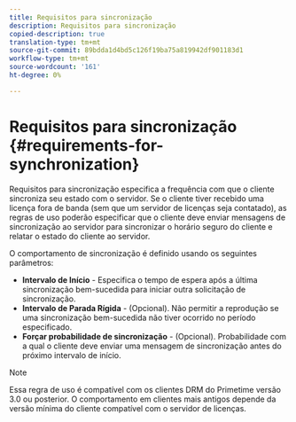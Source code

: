 ```yaml
---
title: Requisitos para sincronização
description: Requisitos para sincronização
copied-description: true
translation-type: tm+mt
source-git-commit: 89bdda1d4bd5c126f19ba75a819942df901183d1
workflow-type: tm+mt
source-wordcount: '161'
ht-degree: 0%

---
```



# Requisitos para sincronização {#requirements-for-synchronization}

Requisitos para sincronização especifica a frequência com que o cliente sincroniza seu estado com o servidor. Se o cliente tiver recebido uma licença fora de banda (sem que um servidor de licenças seja contatado), as regras de uso poderão especificar que o cliente deve enviar mensagens de sincronização ao servidor para sincronizar o horário seguro do cliente e relatar o estado do cliente ao servidor.

O comportamento de sincronização é definido usando os seguintes parâmetros:

* **Intervalo de Início**  - Especifica o tempo de espera após a última sincronização bem-sucedida para iniciar outra solicitação de sincronização.
* **Intervalo de Parada Rígida**  - (Opcional). Não permitir a reprodução se uma sincronização bem-sucedida não tiver ocorrido no período especificado.
* **Forçar probabilidade de sincronização**  - (Opcional). Probabilidade com a qual o cliente deve enviar uma mensagem de sincronização antes do próximo intervalo de início.

>[!NOTE]
>
>Essa regra de uso é compatível com os clientes DRM do Primetime versão 3.0 ou posterior. O comportamento em clientes mais antigos depende da versão mínima do cliente compatível com o servidor de licenças.
